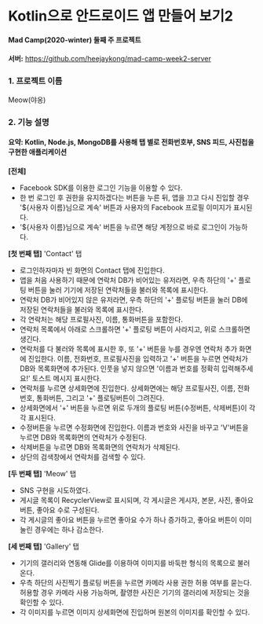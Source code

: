 # Kotlin으로 안드로이드 앱 만들어 보기2

#### Mad Camp(2020-winter) 둘째 주 프로젝트

**서버:** https://github.com/heejaykong/mad-camp-week2-server

### 1. 프로젝트 이름

Meow(야옹)

### 2. 기능 설명

#### 요약: Kotlin, Node.js, MongoDB를 사용해 탭 별로 전화번호부, SNS 피드, 사진첩을 구현한 애플리케이션

**[전체]**

- Facebook SDK를 이용한 로그인 기능을 이용할 수 있다.
- 한 번 로그인 후 권한을 유지하겠다는 버튼을 누른 뒤, 앱을 끄고 다시 진입할 경우 '${사용자 이름}님으로 계속' 버튼과 사용자의 Facebook 프로필 이미지가 표시된다.
- '${사용자 이름}님으로 계속' 버튼을 누르면 해당 계정으로 바로 로그인이 가능하다.

**[첫 번째 탭]** 'Contact' 탭

- 로그인하자마자 빈 화면의 Contact 탭에 진입한다.
- 앱을 처음 사용하기 때문에 연락처 DB가 비어있는 유저라면, 우측 하단의 '+' 플로팅 버튼을 눌러 기기에 저장된 연락처들을 불러와 목록에 표시한다.
- 연락처 DB가 비어있지 않은 유저라면, 우측 하단의 '+' 플로팅 버튼을 눌러 DB에 저장된 연락처들을 불러와 목록에 표시한다.
- 각 연락처는 해당 프로필사진, 이름, 통화버튼을 포함한다.
- 연락처 목록에서 아래로 스크롤하면 '+' 플로팅 버튼이 사라지고, 위로 스크롤하면 생긴다.
- 연락처를 다 불러와 목록에 표시한 후, 또 '+' 버튼을 누를 경우엔 연락처 추가 화면에 진입한다. 이름, 전화번호, 프로필사진을 입력하고 '+' 버튼을 누르면 연락처가 DB와 목록화면에 추가된다. 인풋을 넣지 않으면 '이름과 번호를 정확히 입력해주세요!' 토스트 메시지 표시한다.
- 연락처를 누르면 상세화면에 진입한다. 상세화면에는 해당 프로필사진, 이름, 전화 번호, 통화버튼, 그리고 '+' 플로팅버튼이 그려진다.
- 상세화면에서 '+' 버튼을 누르면 위로 두개의 플로팅 버튼(수정버튼, 삭제버튼)이 각각 표시된다.
- 수정버튼을 누르면 수정화면에 진입한다. 이름과 번호와 사진을 바꾸고 'V'버튼을 누르면 DB와 목록화면의 연락처가 수정된다.
- 삭제버튼을 누르면 DB와 목록화면의 연락처가 삭제된다.
- 상단의 검색창에서 연락처를 검색할 수 있다.

**[두 번째 탭]** 'Meow' 탭

- SNS 구현을 시도하였다.
- 게시글 목록이 RecyclerView로 표시되며, 각 게시글은 게시자, 본문, 사진, 좋아요버튼, 좋아요 수로 구성된다.
- 각 게시글의 좋아요 버튼을 누르면 좋아요 수가 하나 증가하고, 좋아요 버튼이 이미 눌린 경우에는 하나 감소한다.

**[세 번째 탭]** 'Gallery' 탭

- 기기의 갤러리와 연동해 Glide를 이용하여 이미지를 바둑판 형식의 목록으로 불러온다.
- 우측 하단의 사진찍기 플로팅 버튼을 누르면 카메라 사용 권한 허용 여부를 묻는다. 허용할 경우 카메라 사용 가능하며, 촬영한 사진은 기기의 갤러리에 저장되는 것을 확인할 수 있다.
- 각 이미지를 누르면 이미지 상세화면에 진입하며 원본의 이미지를 확인할 수 있다.
